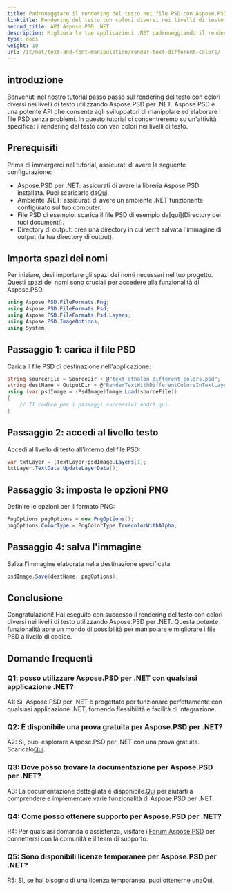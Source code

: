 ```yaml
---
title: Padroneggiare il rendering del testo nei file PSD con Aspose.PSD per .NET
linktitle: Rendering del testo con colori diversi nei livelli di testo
second_title: API Aspose.PSD .NET
description: Migliora le tue applicazioni .NET padroneggiando il rendering del testo con diversi colori nei file PSD utilizzando Aspose.PSD. Migliora le tue capacità di progettazione senza sforzo.
type: docs
weight: 10
url: /it/net/text-and-font-manipulation/render-text-different-colors/
---
```

## introduzione
Benvenuti nel nostro tutorial passo passo sul rendering del testo con colori diversi nei livelli di testo utilizzando Aspose.PSD per .NET. Aspose.PSD è una potente API che consente agli sviluppatori di manipolare ed elaborare i file PSD senza problemi. In questo tutorial ci concentreremo su un'attività specifica: il rendering del testo con vari colori nei livelli di testo.
## Prerequisiti
Prima di immergerci nel tutorial, assicurati di avere la seguente configurazione:
-  Aspose.PSD per .NET: assicurati di avere la libreria Aspose.PSD installata. Puoi scaricarlo da[Qui](https://releases.aspose.com/psd/net/).
- Ambiente .NET: assicurati di avere un ambiente .NET funzionante configurato sul tuo computer.
-  File PSD di esempio: scarica il file PSD di esempio da[qui](Directory dei tuoi documenti).
- Directory di output: crea una directory in cui verrà salvata l'immagine di output (la tua directory di output).
## Importa spazi dei nomi
Per iniziare, devi importare gli spazi dei nomi necessari nel tuo progetto. Questi spazi dei nomi sono cruciali per accedere alla funzionalità di Aspose.PSD.
```csharp
using Aspose.PSD.FileFormats.Png;
using Aspose.PSD.FileFormats.Psd;
using Aspose.PSD.FileFormats.Psd.Layers;
using Aspose.PSD.ImageOptions;
using System;
```
## Passaggio 1: carica il file PSD
Carica il file PSD di destinazione nell'applicazione:
```csharp
string sourceFile = SourceDir + @"text_ethalon_different_colors.psd";
string destName = OutputDir + @"RenderTextWithDifferentColorsInTextLayer_out.png";
using (var psdImage = (PsdImage)Image.Load(sourceFile))
{
    // Il codice per i passaggi successivi andrà qui.
}
```
## Passaggio 2: accedi al livello testo
Accedi al livello di testo all'interno del file PSD:
```csharp
var txtLayer = (TextLayer)psdImage.Layers[1];
txtLayer.TextData.UpdateLayerData();
```
## Passaggio 3: imposta le opzioni PNG
Definire le opzioni per il formato PNG:
```csharp
PngOptions pngOptions = new PngOptions();
pngOptions.ColorType = PngColorType.TruecolorWithAlpha;
```
## Passaggio 4: salva l'immagine
Salva l'immagine elaborata nella destinazione specificata:
```csharp
psdImage.Save(destName, pngOptions);
```
## Conclusione

Congratulazioni! Hai eseguito con successo il rendering del testo con colori diversi nei livelli di testo utilizzando Aspose.PSD per .NET. Questa potente funzionalità apre un mondo di possibilità per manipolare e migliorare i file PSD a livello di codice.

## Domande frequenti

### Q1: posso utilizzare Aspose.PSD per .NET con qualsiasi applicazione .NET?

A1: Sì, Aspose.PSD per .NET è progettato per funzionare perfettamente con qualsiasi applicazione .NET, fornendo flessibilità e facilità di integrazione.

### Q2: È disponibile una prova gratuita per Aspose.PSD per .NET?

 A2: Sì, puoi esplorare Aspose.PSD per .NET con una prova gratuita. Scaricalo[Qui](https://releases.aspose.com/).

### Q3: Dove posso trovare la documentazione per Aspose.PSD per .NET?

 A3: La documentazione dettagliata è disponibile.[Qui](https://reference.aspose.com/psd/net/) per aiutarti a comprendere e implementare varie funzionalità di Aspose.PSD per .NET.

### Q4: Come posso ottenere supporto per Aspose.PSD per .NET?

 R4: Per qualsiasi domanda o assistenza, visitare il[Forum Aspose.PSD](https://forum.aspose.com/c/psd/34) per connettersi con la comunità e il team di supporto.

### Q5: Sono disponibili licenze temporanee per Aspose.PSD per .NET?

 R5: Sì, se hai bisogno di una licenza temporanea, puoi ottenerne una[Qui](https://purchase.aspose.com/temporary-license/).